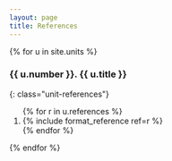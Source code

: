 ```yaml
---
layout: page
title: References
---
```


{% for u in site.units %}
### {{ u.number }}. {{ u.title }} 
{: class="unit-references"}
<ol>
{% for r in u.references %}
<li>{% include format_reference ref=r %}</li>
{% endfor %}
</ol>

{% endfor %}

